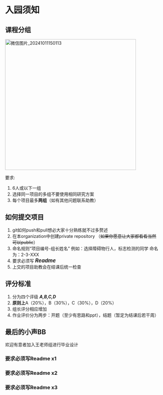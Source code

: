 # 入园须知
## 课程分组
<img width="426" alt="微信图片_20241011150113" src="https://github.com/user-attachments/assets/0e14fcd1-ebef-4d22-a579-834071502bd1">

要求:
1.  6人或以下一组
2. 选择同一项目的多组不要使用相同研究方案
3. 每个项目最多**两组**（如有其他问题联系助教）

## 如何提交项目
1. git如何push和pull想必大家十分熟练就不过多赘述
2. 在本organization中创建private repository （~~如果你愿意让大家都看看当然可以public~~）
3. 命名规则“项目编号-组长姓名” 例如：选择障碍物行人，标志检测的同学 命名为：2-3-XXX
5. 要求必须写 <big>***Readme***</big>
6. 上交的项目助教会在结课后统一检查
## 评分标准
1. 分为四个评级 ***A,B,C,D***
2. **原则上**A（20%），B（30%），C（30%），D（20%）
3. 组长评分相应增加
4. 作业评价分为两步：开题（至少有思路和ppt），结题（暂定为结课后若干周）
## 最后的小声BB
欢迎有意者加入王老师组进行毕业设计
### 要求必须写Readme x1
### 要求必须写Readme x2
### 要求必须写Readme x3
